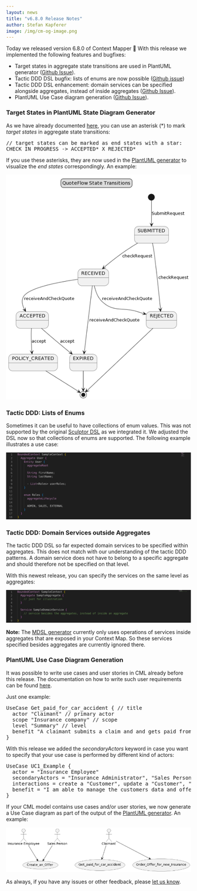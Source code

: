 ```yaml
---
layout: news
title: "v6.8.0 Release Notes"
author: Stefan Kapferer
image: /img/cm-og-image.png
---
```


Today we released version 6.8.0 of Context Mapper 🥳 With this release we implemented the following features and bugfixes:

 * Target states in aggregate state transitions are used in PlantUML generator ([Github Issue](https://github.com/ContextMapper/context-mapper-dsl/issues/316)).
 * Tactic DDD DSL bugfix: lists of enums are now possible ([Github issue](https://github.com/ContextMapper/context-mapper-dsl/issues/325))
 * Tactic DDD DSL enhancement: domain services can be specified alongside aggregates, instead of inside aggregates ([Github Issue](https://github.com/ContextMapper/context-mapper-dsl/issues/326)).
 * PlantUML Use Case diagram generation  ([Github Issue](https://github.com/ContextMapper/context-mapper-dsl/issues/291)).


### Target States in PlantUML State Diagram Generator
As we have already documented [here](/docs/aggregate/#aggregate-lifecycle-and-state-transitions), you can use an asterisk (*) to mark _target states_ in aggregate state transitions:

<div class="highlight"><pre>
<span class="c">// target states can be marked as end states with a star:</span>
CHECK_IN_PROGRESS -&gt; ACCEPTED* <span class="k">X</span> REJECTED*
</pre></div>

If you use these asterisks, they are now used in the [PlantUML generator](/docs/plant-uml/#uml-state-diagram) to visualize the _end states_ correspondingly. An example:

<a href="/img/QuoteRequestFlow_BC_InsuranceQuotes_QuoteRequestFlow_StateDiagram_with-end-States.png">![PlantUML State Diagram](/img/QuoteRequestFlow_BC_InsuranceQuotes_QuoteRequestFlow_StateDiagram_with-end-States.png)</a>

### Tactic DDD: Lists of Enums
Sometimes it can be useful to have collections of enum values. This was not supported by the original [Sculptor DSL](http://sculptorgenerator.org/) as we integrated it. We adjusted the DSL now so that collections of enums are supported. The following example illustrates a use case:

![List of Enums](/img/list-of-enums-sample.png)

### Tactic DDD: Domain Services outside Aggregates
The tactic DDD DSL so far expected domain services to be specified within aggregates. This does not match with our understanding of the tactic DDD patterns. A domain service does not have to belong to a specific aggregate and should therefore not be specified on that level. 

With this newest release, you can specify the services on the same level as aggregates:

![Domain Services on Aggregate Level](/img/domain-services-on-aggregate-level-example.png)

**Note:** The [MDSL generator](/docs/mdsl/) currently only uses operations of services inside aggregates that are exposed in your Context Map. So these services specified besides aggregates are currently ignored there.

### PlantUML Use Case Diagram Generation
It was possible to write use cases and user stories in CML already before this release. The documentation on how to write such user requirements can be found [here](/docs/user-requirements/).

Just one example:

<div class="highlight"><pre><span></span><span class="k">UseCase</span> Get_paid_for_car_accident { <span class="c">// title</span>
  <span class="k">actor</span> <span class="s">&quot;Claimant&quot;</span> <span class="c">// primary actor</span>
  <span class="k">scope</span> <span class="s">&quot;Insurance company&quot;</span> <span class="c">// scope</span>
  <span class="k">level</span> <span class="s">&quot;Summary&quot;</span> <span class="c">// level</span>
  <span class="k">benefit</span> <span class="s">&quot;A claimant submits a claim and and gets paid from the insurance company.&quot;</span> <span class="c">// story (brief summary)</span>
}
</pre></div>

With this release we added the _secondaryActors_ keyword in case you want to specify that your use case is performed by different kind of actors:

<div class="highlight"><pre><span></span><span class="k">UseCase</span> UC1_Example {
  <span class="k">actor</span> = <span class="s">&quot;Insurance Employee&quot;</span>
  <span class="k">secondaryActors</span> = <span class="s">&quot;Insurance Administrator&quot;</span>, <span class="s">&quot;Sales Person&quot;</span>
  <span class="k">interactions</span> = <span class="k">create</span> <span class="k">a</span> <span class="s">&quot;Customer&quot;</span>, <span class="k">update</span> <span class="k">a</span> <span class="s">&quot;Customer&quot;</span>, <span class="s">&quot;offer&quot;</span> <span class="k">a</span> <span class="s">&quot;Contract&quot;</span>
  <span class="k">benefit</span> = <span class="s">&quot;I am able to manage the customers data and offer them insurance contracts.&quot;</span>
}
</pre></div>

If your CML model contains use cases and/or user stories, we now generate a Use Case diagram as part of the output of the [PlantUML generator](/docs/plant-uml/#uml-use-case-diagrams). An example: 

<a href="/img/plantuml-generation-use-case-diagram-example.png">![PlantUML Use Case Diagram](/img/plantuml-generation-use-case-diagram-example.png)</a>


As always, if you have any issues or other feedback, please [let us know](/getting-involved/).
